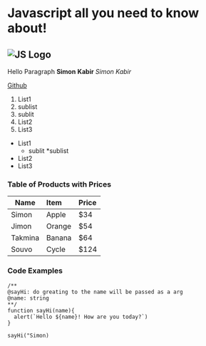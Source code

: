 # Javascript all you need to know about!
![JS Logo](./js.png, "Logo")
--- 
Hello Paragraph
**Simon**
__Kabir__
*Simon*
_Kabir_

[Github](https://github.com/BB-Simon)

1. List1
  1. sublist
  2. sublit
2. List2
3. List3

* List1
  * sublit
  *sublist
* List2
* List3

### Table of Products with Prices

| Name   | Item          | Price      
|--------|:--------------|:--------|
| Simon  | Apple         |     $34 |
| Jimon  | Orange        |     $54 |
| Takmina| Banana        |     $64 |
| Souvo  | Cycle         |    $124 |

### Code Examples

```
/**
@sayHi: do greating to the name will be passed as a arg
@name: string
**/
function sayHi(name){
  alert(`Hello ${name}! How are you today?`)
}

sayHi("Simon)
```